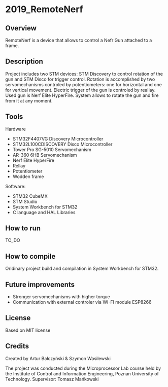 # 2019_RemoteNerf

## Overview 
RemoteNerf is a device that allows to control a Nefr Gun attached to a frame. 

## Description
Project includes two STM devices: STM Discovery to control rotation of the gun and STM Disco for trigger control. Rotation is accomplished by two servomechanisms controled by potentiometers: one for horizontal and one for vertical movement. Electric trigger of the gun is controled by reallay. Used gun is Nerf Elite HyperFire. System allows to rotate the gun and fire from it at any moment. 

## Tools
Hardware
* STM32F4407VG Discovery Microcontroller
* STM32L100CDISCOVERY Disco Microcontroller
* Tower Pro SG-5010 Servomechanism
* AR-360 6HB Servomechanism 
* Nerf Elite HyperFire
* Rellay 
* Potentiometer 
* Wodden frame 

Software: 
* STM32 CubeMX
* STM Studio
* System Workbench for STM32
* C language and HAL Libraries 

## How to run 
TO_DO

## How to compile 
Oridinary project build and compilation in System Workbench for STM32. 

## Future improvements 
* Stronger servomechanisms with higher torque
* Communication with external controler via WI-FI module ESP8266

## License
Based on MIT license

## Credits
Created by Artur Bałczyński & Szymon Wasilewski 

The project was conducted during the Microprocessor Lab course held by the Institute of Control and Information Engineering, Poznan University of Technology. Supervisor: Tomasz Mańkowski
